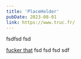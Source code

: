 ```yaml
---
title: 'PlaceHolder'
pubDate: 2023-08-01
link: https://www.truc.fr/
---
```

fsdfsd
fsd

[fucker that](http://fucker.that)
fsd
fsd
fsd
sdf
